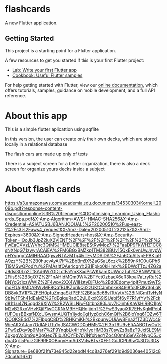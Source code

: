 # flashcards

A new Flutter application.

## Getting Started

This project is a starting point for a Flutter application.

A few resources to get you started if this is your first Flutter project:

- [Lab: Write your first Flutter app](https://flutter.dev/docs/get-started/codelab)
- [Cookbook: Useful Flutter samples](https://flutter.dev/docs/cookbook)

For help getting started with Flutter, view our
[online documentation](https://flutter.dev/docs), which offers tutorials,
samples, guidance on mobile development, and a full API reference.



# About this app

This is a simple flutter aplicattion using sqflite

In this version, the user can create only their own decks, which are stored locally in a relational database

The flash cars are made up only of texts

There is a subject screen for a better organization, there is also a deck screen for organize yours decks inside a subject 

# About flash cards

https://s3.amazonaws.com/academia.edu.documents/34530303/Kornell.2009b.pdf?response-content-disposition=inline%3B%20filename%3DOptimising_Learning_Using_Flashcards_Spa.pdf&X-Amz-Algorithm=AWS4-HMAC-SHA256&X-Amz-Credential=ASIATUSBJ6BANJOOUAL5%2F20200510%2Fus-east-1%2Fs3%2Faws4_request&X-Amz-Date=20200510T232125Z&X-Amz-Expires=3600&X-Amz-SignedHeaders=host&X-Amz-Security-Token=IQoJb3JpZ2luX2VjENT%2F%2F%2F%2F%2F%2F%2F%2F%2F%2FwEaCXVzLWVhc3QtMSJHMEUCIE8aeEStRwMoz7l%2FaaDP9FkWHZ1CC8sNXNqG71zwyrACAiEA%2FM6BGxBMZkp1TM382iBUy15QxEk0vnUwJnypWqHYvpgqtAMIHRAAGgwyNTAzMTg4MTEyMDAiDA%2FJn6CpAltvpEPBKiqRA9zzY%2B%2B0hucvAyAl7lf%2BbBm8X5ZaGSaL6czk%2B59nKfC0uGPh6Tl9MSwQPodYu%2FMAsitfQAe4cgn%2B1Fpko0kHlmk%2BDWoTTzJ4ZG2aJ9dsi30Lp2Tf8Ad6WZGDLctFaYmXXxdPsWKkamXUWmzTuh%2BNWV1b%2FiisS%2B3gO7Z%2F1nAHIdMQm9W%2BTYctOzbaeX6eR3kpal7aLryRu%2BNYcGt1xzWWIZ%2F4wpv2XX4WllHztyDjFUo%2Bd0Edomy4pjfPmut9wTSmoFfUq8MDABWvMF8QqfBUKZorikQ62zUKtCJmbnke849l8fc0FQKr3pLqKDB8yk3V1P%2FEH0pfuZmqaSkfPEF%2B6taBc68vlTtVytV%2BiNiGmlTvHyN9b1w1TSh41dEaMZ%2FdEgIquRadC2vlL6kxKS9ISUebi5f6yP7R1yfYy%2Fckd81tLu47N5qgd26XjWi%2B2WSlLNiwFQitbn380iJoy7lOinh6KaVkHlRBC1IpVM2vB2RxxVHvKQiP1wCCRNrM9HHQHqIjidnT%2FwS3yaoiXK7EHvKgMPet4fUFOusBBxsfNXcUGwsmAUQTn1jydoCgHyz8chC6mQi%2B6loYnq61OZw6TQOOKSE4d7%2FlbpqC8D%2BHKmiKH%2BxpurwOUiAwBFna2fTZ3DWc49WieAKXAJaq7OdIAFUTu1gJSACWODCoHM5%2Ft3bT9U9vEfiAABGTwOu%2Fw9zDqv9p9Mar7%2F9YnqbLk4HpYk1yqHM38s70swZz8a8zT9JxiSLE9MZgkgqVo0m9gA0gGep7EibJOOYFb7pVlNfxNeqYZo4Q0mf6SeVZqNvpO5JxdoaGgT5PprzGlF9RFXOBoqvHmAdXVcIwBTs7XFF1iGdJCPb9lw%3D%3D&X-Amz-Signature=6e680f21fa73e945d22ebdf44cd8a276ef291d9d9036ae40512c870ca0d167d1
